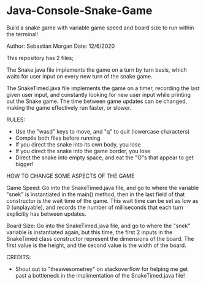 # Java-Console-Snake-Game
Build a snake game with variable game speed and board size to run within the terminal!

Author: Sebastian Morgan
Date: 12/6/2020

This repository has 2 files; 

The Snake.java file implements the game on a turn by turn basis, which waits for user
input on every new turn of the snake game.

The SnakeTimed.java file implements the game on a timer, recording the last given user
input, and constantly looking for new user input while printing out the Snake game.
The time between game updates can be changed, making the game effectively run faster,
or slower.

RULES:
- Use the "wasd" keys to move, and "q" to quit (lowercase characters)
- Compile both files before running
- If you direct the snake into its own body, you lose
- If you direct the snake into the game border, you lose
- Direct the snake into empty space, and eat the "O"s that appear to get bigger!

HOW TO CHANGE SOME ASPECTS OF THE GAME

Game Speed: Go into the SnakeTimed.java file, and go to where the variable "snek" is
instantiated in the main() method, then in the last field of that constructor is the
wait time of the game. This wait time can be set as low as 0 (unplayable), and records
the number of milliseconds that each turn explicitly has between updates.

Board Size: Go into the SnakeTimed.java file, and go to where the "snek" variable is
instantiated again, but this time, the first 2 inputs in the SnakeTimed class
constructor represent the dimensions of the board. The first value is the height,
and the second value is the width of the board.

CREDITS:
- Shout out to "theawesometrey" on stackoverflow for helping me get past a bottleneck
in the implimentation of the SnakeTimed.java file!
